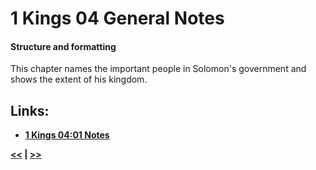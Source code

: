 # 1 Kings 04 General Notes #

#### Structure and formatting ####

This chapter names the important people in Solomon's government and shows the extent of his kingdom. 
## Links: ##

* __[1 Kings 04:01 Notes](./01.md)__

__[<<](../03/intro.md) | [>>](../05/intro.md)__
